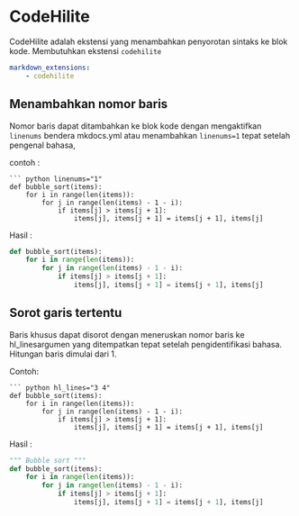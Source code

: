 CodeHilite
===

CodeHilite adalah ekstensi yang menambahkan penyorotan sintaks ke blok kode.
Membutuhkan ekstensi `codehilite`
```yaml
markdown_extensions:
    - codehilite
```

## Menambahkan nomor baris

Nomor baris dapat ditambahkan ke blok kode dengan mengaktifkan `linenums` bendera mkdocs.yml atau menambahkan `linenums=1` tepat setelah pengenal bahasa,

contoh :
```
``` python linenums="1"
def bubble_sort(items):
    for i in range(len(items)):
        for j in range(len(items) - 1 - i):
            if items[j] > items[j + 1]:
                items[j], items[j + 1] = items[j + 1], items[j]
```
Hasil :

``` python linenums="1"
def bubble_sort(items):
    for i in range(len(items)):
        for j in range(len(items) - 1 - i):
            if items[j] > items[j + 1]:
                items[j], items[j + 1] = items[j + 1], items[j]
```

## Sorot garis tertentu

Baris khusus dapat disorot dengan meneruskan nomor baris ke hl_linesargumen yang ditempatkan tepat setelah pengidentifikasi bahasa. Hitungan baris dimulai dari 1.

Contoh:

```
``` python hl_lines="3 4"
def bubble_sort(items):
    for i in range(len(items)):
        for j in range(len(items) - 1 - i):
            if items[j] > items[j + 1]:
                items[j], items[j + 1] = items[j + 1], items[j]
```
Hasil :

``` python hl_lines="3 4"
""" Bubble sort """
def bubble_sort(items):
    for i in range(len(items)):
        for j in range(len(items) - 1 - i):
            if items[j] > items[j + 1]:
                items[j], items[j + 1] = items[j + 1], items[j]
```